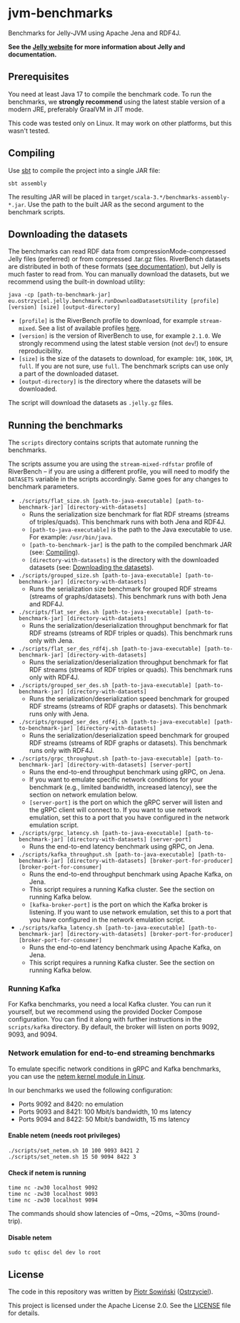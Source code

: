 # jvm-benchmarks

Benchmarks for Jelly-JVM using Apache Jena and RDF4J.

**See the [Jelly website](https://w3id.org/jelly) for more information about Jelly and documentation.**

## Prerequisites

You need at least Java 17 to compile the benchmark code. To run the benchmarks, we **strongly recommend** using the latest stable version of a modern JRE, preferably GraalVM in JIT mode.

This code was tested only on Linux. It may work on other platforms, but this wasn't tested.

## Compiling

Use [sbt](https://www.scala-sbt.org/) to compile the project into a single JAR file:

```shell
sbt assembly
```

The resulting JAR will be placed in `target/scala-3.*/benchmarks-assembly-*.jar`. Use the path to the built JAR as the second argument to the benchmark scripts.

## Downloading the datasets

The benchmarks can read RDF data from compressionMode-compressed Jelly files (preferred) or from compressed .tar.gz files. RiverBench datasets are distributed in both of these formats ([see documentation](https://w3id.org/riverbench/v/dev/documentation/dataset-release-format)), but Jelly is much faster to read from. You can manually download the datasets, but we recommend using the built-in download utility:

```shell
java -cp [path-to-benchmark-jar] eu.ostrzyciel.jelly.benchmark.runDownloadDatasetsUtility [profile] [version] [size] [output-directory]
```

- `[profile]` is the RiverBench profile to download, for example `stream-mixed`. See a list of available profiles [here](https://w3id.org/riverbench/v/dev/categories).
- `[version]` is the version of RiverBench to use, for example `2.1.0`. We strongly recommend using the latest stable version (not `dev`!) to ensure reproducibility.
- `[size]` is the size of the datasets to download, for example: `10K`, `100K`, `1M`, `full`. If you are not sure, use `full`. The benchmark scripts can use only a part of the downloaded dataset. 
- `[output-directory]` is the directory where the datasets will be downloaded.

The script will download the datasets as `.jelly.gz` files.

## Running the benchmarks

The `scripts` directory contains scripts that automate running the benchmarks.

The scripts assume you are using the `stream-mixed-rdfstar` profile of RiverBench – if you are using a different profile, you will need to modify the `DATASETS` variable in the scripts accordingly. Same goes for any changes to benchmark parameters.

- `./scripts/flat_size.sh [path-to-java-executable] [path-to-benchmark-jar] [directory-with-datasets]`
  - Runs the serialization size benchmark for flat RDF streams (streams of triples/quads). This benchmark runs with both Jena and RDF4J.
  - `[path-to-java-executable]` is the path to the Java executable to use. For example: `/usr/bin/java`.
  - `[path-to-benchmark-jar]` is the path to the compiled benchmark JAR (see: [Compiling](#compiling)).
  - `[directory-with-datasets]` is the directory with the downloaded datasets (see: [Downloading the datasets](#downloading-the-datasets)).
- `./scripts/grouped_size.sh [path-to-java-executable] [path-to-benchmark-jar] [directory-with-datasets]`
  - Runs the serialization size benchmark for grouped RDF streams (streams of graphs/datasets). This benchmark runs with both Jena and RDF4J.
- `./scripts/flat_ser_des.sh [path-to-java-executable] [path-to-benchmark-jar] [directory-with-datasets]`
  - Runs the serialization/deserialization throughput benchmark for flat RDF streams (streams of RDF triples or quads). This benchmark runs only with Jena.
- `./scripts/flat_ser_des_rdf4j.sh [path-to-java-executable] [path-to-benchmark-jar] [directory-with-datasets]`
  - Runs the serialization/deserialization throughput benchmark for flat RDF streams (streams of RDF triples or quads). This benchmark runs only with RDF4J.
- `./scripts/grouped_ser_des.sh [path-to-java-executable] [path-to-benchmark-jar] [directory-with-datasets]`
  - Runs the serialization/deserialization speed benchmark for grouped RDF streams (streams of RDF graphs or datasets). This benchmark runs only with Jena.
- `./scripts/grouped_ser_des_rdf4j.sh [path-to-java-executable] [path-to-benchmark-jar] [directory-with-datasets]`
  - Runs the serialization/deserialization speed benchmark for grouped RDF streams (streams of RDF graphs or datasets). This benchmark runs only with RDF4J.
- `./scripts/grpc_throughput.sh [path-to-java-executable] [path-to-benchmark-jar] [directory-with-datasets] [server-port]`
  - Runs the end-to-end throughput benchmark using gRPC, on Jena.
  - If you want to emulate specific network conditions for your benchmark (e.g., limited bandwidth, increased latency), see the section on network emulation below.
  - `[server-port]` is the port on which the gRPC server will listen and the gRPC client will connect to. If you want to use network emulation, set this to a port that you have configured in the network emulation script.
- `./scripts/grpc_latency.sh [path-to-java-executable] [path-to-benchmark-jar] [directory-with-datasets] [server-port]`
  - Runs the end-to-end latency benchmark using gRPC, on Jena.
- `./scripts/kafka_throughput.sh [path-to-java-executable] [path-to-benchmark-jar] [directory-with-datasets] [broker-port-for-producer] [broker-port-for-consumer]`
  - Runs the end-to-end throughput benchmark using Apache Kafka, on Jena.
  - This script requires a running Kafka cluster. See the section on running Kafka below.
  - `[kafka-broker-port]` is the port on which the Kafka broker is listening. If you want to use network emulation, set this to a port that you have configured in the network emulation script.
- `./scripts/kafka_latency.sh [path-to-java-executable] [path-to-benchmark-jar] [directory-with-datasets] [broker-port-for-producer] [broker-port-for-consumer]`
  - Runs the end-to-end latency benchmark using Apache Kafka, on Jena.
  - This script requires a running Kafka cluster. See the section on running Kafka below. 

### Running Kafka

For Kafka benchmarks, you need a local Kafka cluster. You can run it yourself, but we recommend using the provided Docker Compose configuration. You can find it along with further instructions in the `scripts/kafka` directory. By default, the broker will listen on ports 9092, 9093, and 9094.

### Network emulation for end-to-end streaming benchmarks

To emulate specific network conditions in gRPC and Kafka benchmarks, you can use the [netem kernel module in Linux](https://man7.org/linux/man-pages/man8/tc-netem.8.html).

In our benchmarks we used the following configuration:

- Ports 9092 and 8420: no emulation
- Ports 9093 and 8421: 100 Mbit/s bandwidth, 10 ms latency
- Ports 9094 and 8422: 50 Mbit/s bandwidth, 15 ms latency

#### Enable netem (needs root privileges)

```shell
./scripts/set_netem.sh 10 100 9093 8421 2
./scripts/set_netem.sh 15 50 9094 8422 3
```

#### Check if netem is running

```shell
time nc -zw30 localhost 9092
time nc -zw30 localhost 9093
time nc -zw30 localhost 9094
```

The commands should show latencies of ~0ms, ~20ms, ~30ms (round-trip).

#### Disable netem

```shell
sudo tc qdisc del dev lo root
```

## License

The code in this repository was written by [Piotr Sowiński](https://ostrzyciel.eu) ([Ostrzyciel](https://github.com/Ostrzyciel)).

This project is licensed under the Apache License 2.0. See the [LICENSE](LICENSE) file for details.
